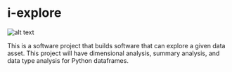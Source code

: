 # i-explore

![alt text](https://github.com/srijanb/i-explore/blob/main/GPTempDownload.jpg?raw=true)


This is a software project that builds software that can explore a given data asset. This project will have dimensional analysis, summary analysis, and data type analysis for Python dataframes.


